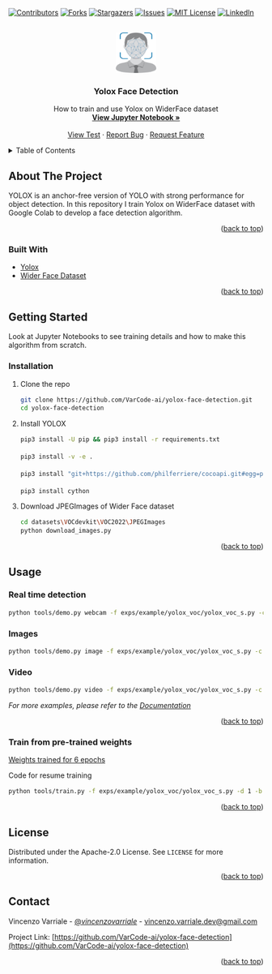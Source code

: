 <div id="top"></div>
<!--
*** Thanks for checking out the Best-README-Template. If you have a suggestion
*** that would make this better, please fork the repo and create a pull request
*** or simply open an issue with the tag "enhancement".
*** Don't forget to give the project a star!
*** Thanks again! Now go create something AMAZING! :D
-->



<!-- PROJECT SHIELDS -->
<!--
*** I'm using markdown "reference style" links for readability.
*** Reference links are enclosed in brackets [ ] instead of parentheses ( ).
*** See the bottom of this document for the declaration of the reference variables
*** for contributors-url, forks-url, etc. This is an optional, concise syntax you may use.
*** https://www.markdownguide.org/basic-syntax/#reference-style-links
-->
[![Contributors][contributors-shield]][contributors-url]
[![Forks][forks-shield]][forks-url]
[![Stargazers][stars-shield]][stars-url]
[![Issues][issues-shield]][issues-url]
[![MIT License][license-shield]][license-url]
[![LinkedIn][linkedin-shield]][linkedin-url]


<!-- PROJECT LOGO -->
<br />
<div align="center">
  <a href="https://github.com/VarCode-ai/yolox-face-detection">
    <img src="logo.png" alt="Logo" width="80" height="80">
  </a>

<h3 align="center">Yolox Face Detection</h3>

  <p align="center">
    How to train and use Yolox on WiderFace dataset
    <br />
    <a href="https://github.com/VarCode-ai/yolox-face-detection/blob/main/Yolox_train_WiderFace.ipynb"><strong> View Jupyter Notebook »</strong></a>
    <br />
    <br />
    <a href="https://github.com/VarCode-ai/yolox-face-detection/tree/main/YOLOX_outputs/yolox_voc_s">View Test</a>
    ·
    <a href="https://github.com/VarCode-ai/yolox-face-detection/issues">Report Bug</a>
    ·
    <a href="https://github.com/VarCode-ai/yolox-face-detection/issues">Request Feature</a>
  </p>
</div>



<!-- TABLE OF CONTENTS -->
<details>
  <summary>Table of Contents</summary>
  <ol>
    <li>
      <a href="#about-the-project">About The Project</a>
      <ul>
        <li><a href="#built-with">Built With</a></li>
      </ul>
    </li>
    <li>
      <a href="#getting-started">Getting Started</a>
      <ul>
        <li><a href="#prerequisites">Prerequisites</a></li>
        <li><a href="#installation">Installation</a></li>
      </ul>
    </li>
    <li><a href="#usage">Usage</a></li>
    <li><a href="#roadmap">Roadmap</a></li>
    <li><a href="#contributing">Contributing</a></li>
    <li><a href="#license">License</a></li>
    <li><a href="#contact">Contact</a></li>
    <li><a href="#acknowledgments">Acknowledgments</a></li>
  </ol>
</details>



<!-- ABOUT THE PROJECT -->
## About The Project


YOLOX is an anchor-free version of YOLO with strong performance for object detection. In this repository I train Yolox on WiderFace dataset with Google Colab to develop a face detection algorithm.
<p align="right">(<a href="#top">back to top</a>)</p>


### Built With

* [Yolox](https://github.com/Megvii-BaseDetection/YOLOX)
* [Wider Face Dataset](http://shuoyang1213.me/WIDERFACE/)

<p align="right">(<a href="#top">back to top</a>)</p>



<!-- GETTING STARTED -->
## Getting Started

Look at Jupyter Notebooks to see training details and how to make this algorithm from scratch.  

### Installation

1. Clone the repo
   ```sh
   git clone https://github.com/VarCode-ai/yolox-face-detection.git
   cd yolox-face-detection
   ```

2. Install YOLOX
   ```sh
   pip3 install -U pip && pip3 install -r requirements.txt

   pip3 install -v -e .

   pip3 install "git+https://github.com/philferriere/cocoapi.git#egg=pycocotools&subdirectory=PythonAPI"

   pip3 install cython
   ```

3. Download JPEGImages of Wider Face dataset
   ```sh
   cd datasets\VOCdevkit\VOC2022\JPEGImages
   python download_images.py
   ```

<p align="right">(<a href="#top">back to top</a>)</p>



<!-- USAGE EXAMPLES -->
## Usage
### Real time detection
```sh
python tools/demo.py webcam -f exps/example/yolox_voc/yolox_voc_s.py -c YOLOX_outputs/yolox_voc_s/latest_ckpt.pth --conf 0.25 --nms 0.45 --tsize 640 --device [cpu/gpu]
```
### Images
```sh
python tools/demo.py image -f exps/example/yolox_voc/yolox_voc_s.py -c YOLOX_outputs/yolox_voc_s/latest_ckpt.pth --path assets/001.jpg --conf 0.25 --nms 0.45 --tsize 640 --save_result --device [cpu/gpu]
```

### Video
```sh
python tools/demo.py video -f exps/example/yolox_voc/yolox_voc_s.py -c YOLOX_outputs/yolox_voc_s/latest_ckpt.pth --path assets/will_smith_slap.mp4 --conf 0.25 --nms 0.45 --tsize 640 --save_result --device [cpu/gpu]
```


_For more examples, please refer to the [Documentation](https://example.com)_

<p align="right">(<a href="#top">back to top</a>)</p>

### Train from pre-trained weights
[Weights trained for 6 epochs](https://github.com/VarCode-ai/yolox-face-detection/blob/main/YOLOX_outputs/yolox_voc_s/latest_ckpt.pth)

Code for resume training
```sh
python tools/train.py -f exps/example/yolox_voc/yolox_voc_s.py -d 1 -b 4 -c YOLOX_outputs/yolox_voc_s/latest_ckpt.pth --resume
```


<p align="right">(<a href="#top">back to top</a>)</p>


<!-- LICENSE -->
## License

Distributed under the Apache-2.0 License. See `LICENSE` for more information.

<p align="right">(<a href="#top">back to top</a>)</p>



<!-- CONTACT -->
## Contact

Vincenzo Varriale - [@_vincenzovarriale_](https://instagram.com/_vincenzovarriale_) - vincenzo.varriale.dev@gmail.com

Project Link: [https://github.com/VarCode-ai/yolox-face-detection](https://github.com/VarCode-ai/yolox-face-detection)

<p align="right">(<a href="#top">back to top</a>)</p>







<!-- MARKDOWN LINKS & IMAGES -->
<!-- https://www.markdownguide.org/basic-syntax/#reference-style-links -->
[contributors-shield]: https://img.shields.io/github/contributors/VarCode-ai/yolox-face-detection.svg?style=for-the-badge
[contributors-url]: https://github.com/VarCode-ai/yolox-face-detection/graphs/contributors
[forks-shield]: https://img.shields.io/github/forks/VarCode-ai/yolox-face-detection.svg?style=for-the-badge
[forks-url]: https://github.com/VarCode-ai/yolox-face-detection/network/members
[stars-shield]: https://img.shields.io/github/stars/VarCode-ai/yolox-face-detection.svg?style=for-the-badge
[stars-url]: https://github.com/VarCode-ai/yolox-face-detection/stargazers
[issues-shield]: https://img.shields.io/github/issues/VarCode-ai/yolox-face-detection.svg?style=for-the-badge
[issues-url]: https://github.com/VarCode-ai/yolox-face-detection/issues
[license-shield]: https://img.shields.io/github/license/VarCode-ai/yolox-face-detection.svg?style=for-the-badge
[license-url]: https://github.com/VarCode-ai/yolox-face-detection/blob/master/LICENSE
[linkedin-shield]: https://img.shields.io/badge/-LinkedIn-black.svg?style=for-the-badge&logo=linkedin&colorB=555
[linkedin-url]: https://www.linkedin.com/in/vincenzo-varriale-83b18423a/
[product-screenshot]: images/screenshot.png
